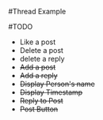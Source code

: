 #Thread Example

#TODO
- Like a post
- Delete a post
- delete a reply
- ~~Add a post~~
- ~~Add a reply~~
- ~~Display Person's name~~
- ~~Display Timestamp~~
- ~~Reply to Post~~
- ~~Post Button~~
